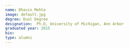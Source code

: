 ```yaml
---
name: Dhavin Mehta
image: default.jpg
degree: Dual Degree
designation:  Ph.D, University of Michigan, Ann Arbor
graduated year: 2015
bio:
type: alumni
---
```

